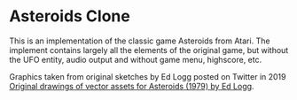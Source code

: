 # Asteroids Clone

This is an implementation of the classic game Asteroids from Atari. The implement contains largely all the elements of the original game, but without the UFO entity, audio output and without game menu, highscore, etc.

Graphics taken from original sketches by Ed Logg posted on Twitter in 2019 [Original drawings of vector assets for Asteroids (1979) by Ed Logg](https://twitter.com/gameanim/status/1105475538276167680).